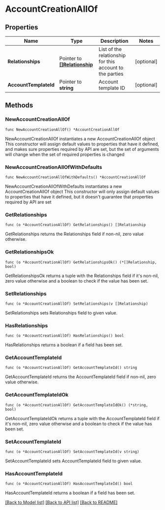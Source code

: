 # AccountCreationAllOf

## Properties

Name | Type | Description | Notes
------------ | ------------- | ------------- | -------------
**Relationships** | Pointer to [**[]Relationship**](Relationship.md) | List of the relationship for this account to the parties | [optional] 
**AccountTemplateId** | Pointer to **string** | Account template ID | [optional] 

## Methods

### NewAccountCreationAllOf

`func NewAccountCreationAllOf() *AccountCreationAllOf`

NewAccountCreationAllOf instantiates a new AccountCreationAllOf object
This constructor will assign default values to properties that have it defined,
and makes sure properties required by API are set, but the set of arguments
will change when the set of required properties is changed

### NewAccountCreationAllOfWithDefaults

`func NewAccountCreationAllOfWithDefaults() *AccountCreationAllOf`

NewAccountCreationAllOfWithDefaults instantiates a new AccountCreationAllOf object
This constructor will only assign default values to properties that have it defined,
but it doesn't guarantee that properties required by API are set

### GetRelationships

`func (o *AccountCreationAllOf) GetRelationships() []Relationship`

GetRelationships returns the Relationships field if non-nil, zero value otherwise.

### GetRelationshipsOk

`func (o *AccountCreationAllOf) GetRelationshipsOk() (*[]Relationship, bool)`

GetRelationshipsOk returns a tuple with the Relationships field if it's non-nil, zero value otherwise
and a boolean to check if the value has been set.

### SetRelationships

`func (o *AccountCreationAllOf) SetRelationships(v []Relationship)`

SetRelationships sets Relationships field to given value.

### HasRelationships

`func (o *AccountCreationAllOf) HasRelationships() bool`

HasRelationships returns a boolean if a field has been set.

### GetAccountTemplateId

`func (o *AccountCreationAllOf) GetAccountTemplateId() string`

GetAccountTemplateId returns the AccountTemplateId field if non-nil, zero value otherwise.

### GetAccountTemplateIdOk

`func (o *AccountCreationAllOf) GetAccountTemplateIdOk() (*string, bool)`

GetAccountTemplateIdOk returns a tuple with the AccountTemplateId field if it's non-nil, zero value otherwise
and a boolean to check if the value has been set.

### SetAccountTemplateId

`func (o *AccountCreationAllOf) SetAccountTemplateId(v string)`

SetAccountTemplateId sets AccountTemplateId field to given value.

### HasAccountTemplateId

`func (o *AccountCreationAllOf) HasAccountTemplateId() bool`

HasAccountTemplateId returns a boolean if a field has been set.


[[Back to Model list]](../README.md#documentation-for-models) [[Back to API list]](../README.md#documentation-for-api-endpoints) [[Back to README]](../README.md)


